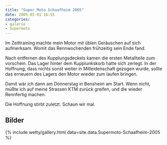 ```yaml
---
title: "Super Moto Schaafheim 2005"
date: 2005-05-01 16:55
categories: 
- galerie
- Supermoto
---
```

Im Zeittraining machte mein Motor mit üblen Geräuschen auf sich aufmerksam. Womit das Rennwochenden frühzeitig sein Ende fand.

Nach entfernen des Kupplungsdeckels kamen die ersten Metallteile zum vorschein. Das Lager hinter dem Kupplunkskorb hatte sich zerlegt. In der Hoffnung, dass nichts sonst weiter in Mitleidenschaft gezogen wurde, sollte das erneuern des Lagers den Motor wieder zum laufen bringen.

Damit wär ich dann am Donnerstag in Bensheim am Start. Wenn nicht, müßte ich auf meine Strassen KTM zurück greifen, und die wieder Rennfertig machen.

Die Hoffnung stirbt zuletzt. Schaun wir mal.

<!--more-->

## Bilder

{% include wetty/gallery.html data=site.data.Supermoto-Schaafheim-2005 %}